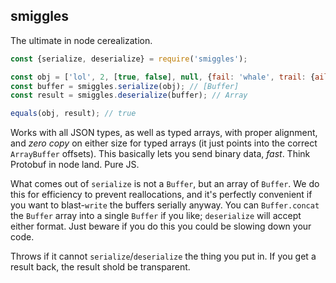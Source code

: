 ## smiggles

The ultimate in node cerealization.

```js
const {serialize, deserialize} = require('smiggles');

const obj = ['lol', 2, [true, false], null, {fail: 'whale', trail: {ail: 'kale'}}, Uint8ClampedArray.from([7]), null, Uint16Array.from([8]), Float32Array.from([1,2,3,4])];
const buffer = smiggles.serialize(obj); // [Buffer]
const result = smiggles.deserialize(buffer); // Array

equals(obj, result); // true
```

Works with all JSON types, as well as typed arrays, with proper alignment, and _zero copy_ on either size for typed arrays (it just points into the correct `ArrayBuffer` offsets). This basically lets you send binary data, _fast_. Think Protobuf in node land. Pure JS.

What comes out of `serialize` is not a `Buffer`, but an array of `Buffer`. We do this for efficiency to prevent reallocations, and it's perfectly convenient if you want to blast-`write` the buffers serially anyway. You can `Buffer.concat` the `Buffer` array into a single `Buffer` if you like; `deserialize` will accept either format. Just beware if you do this you could be slowing down your code.

Throws if it cannot `serialize`/`deserialize` the thing you put in. If you get a result back, the result shold be transparent.

